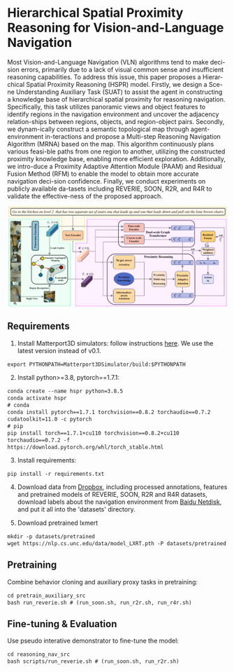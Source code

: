 # Hierarchical Spatial Proximity Reasoning for Vision-and-Language Navigation

Most Vision-and-Language Navigation (VLN) algorithms tend to make deci-sion errors, primarily due to a lack of visual common sense 
and insufficient reasoning capabilities. To address this issue, this paper proposes a Hierar-chical Spatial Proximity Reasoning (HSPR) model. 
Firstly, we design a Sce-ne Understanding Auxiliary Task (SUAT) to assist the agent in constructing a knowledge base of hierarchical spatial proximity 
for reasoning navigation. Specifically, this task utilizes panoramic views and object features to identify regions in the navigation environment 
and uncover the adjacency relation-ships between regions, objects, and region-object pairs. Secondly, we dynam-ically construct a semantic topological map 
through agent-environment in-teractions and propose a Multi-step Reasoning Navigation Algorithm (MRNA) based on the map. This algorithm continuously 
plans various feasi-ble paths from one region to another, utilizing the constructed proximity knowledge base, enabling more efficient exploration. 
Additionally, we intro-duce a Proximity Adaptive Attention Module (PAAM) and Residual Fusion Method (RFM) to enable the model to obtain more accurate 
navigation deci-sion confidence. Finally, we conduct experiments on publicly available da-tasets including REVERIE, SOON, R2R, and R4R to validate the 
effective-ness of the proposed approach.

![framework](files/teaser.png)

## Requirements

1. Install Matterport3D simulators: follow instructions [here](https://github.com/peteanderson80/Matterport3DSimulator).
   We use the latest version instead of v0.1.

```
export PYTHONPATH=Matterport3DSimulator/build:$PYTHONPATH
```

2. Install python>=3.8, pytorch==1.7.1:

```setup
conda create --name hspr python=3.8.5
conda activate hspr
# conda
conda install pytorch==1.7.1 torchvision==0.8.2 torchaudio==0.7.2 cudatoolkit=11.0 -c pytorch
# pip
pip install torch==1.7.1+cu110 torchvision==0.8.2+cu110 torchaudio==0.7.2 -f https://download.pytorch.org/whl/torch_stable.html
```

3. Install requirements:

```setup
pip install -r requirements.txt
```

4. Download data from [Dropbox](https://www.dropbox.com/sh/u3lhng7t2gq36td/AABAIdFnJxhhCg2ItpAhMtUBa?dl=0), including
   processed annotations, features and pretrained models of REVERIE, SOON, R2R and R4R datasets, download labels about
   the navigation environment from [Baidu Netdisk](https://pan.baidu.com/s/1MbS43QQkqtDBPWZ-hr5Uqg?pwd=23r7), and put it
   all into the 'datasets' directory.

5. Download pretrained lxmert

```
mkdir -p datasets/pretrained 
wget https://nlp.cs.unc.edu/data/model_LXRT.pth -P datasets/pretrained
```

## Pretraining

Combine behavior cloning and auxiliary proxy tasks in pretraining:

```pretrain
cd pretrain_auxiliary_src
bash run_reverie.sh # (run_soon.sh, run_r2r.sh, run_r4r.sh)
```

## Fine-tuning & Evaluation

Use pseudo interative demonstrator to fine-tune the model:

```finetune
cd reasoning_nav_src
bash scripts/run_reverie.sh # (run_soon.sh, run_r2r.sh)
```
